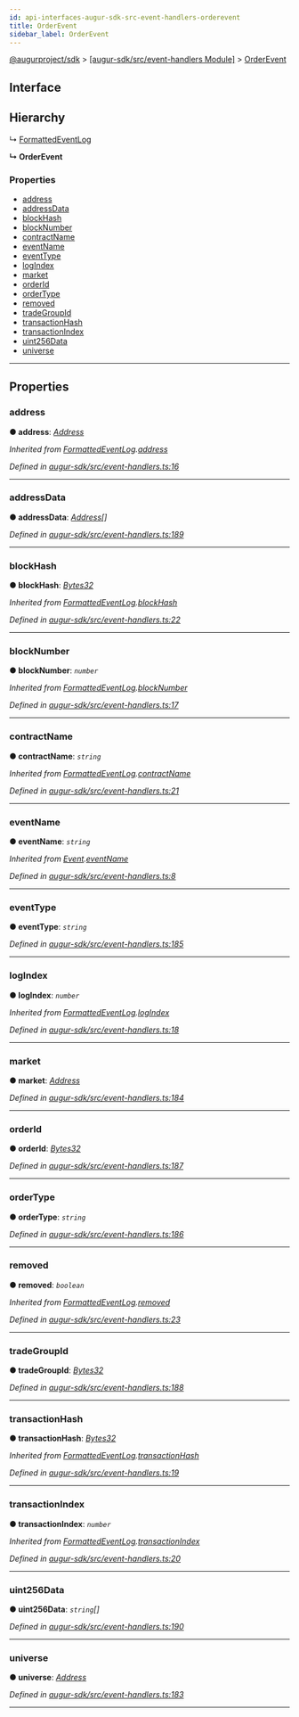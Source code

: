 ```yaml
---
id: api-interfaces-augur-sdk-src-event-handlers-orderevent
title: OrderEvent
sidebar_label: OrderEvent
---
```


[@augurproject/sdk](api-readme.md) > [[augur-sdk/src/event-handlers Module]](api-modules-augur-sdk-src-event-handlers-module.md) > [OrderEvent](api-interfaces-augur-sdk-src-event-handlers-orderevent.md)

## Interface

## Hierarchy

↳  [FormattedEventLog](api-interfaces-augur-sdk-src-event-handlers-formattedeventlog.md)

**↳ OrderEvent**

### Properties

* [address](api-interfaces-augur-sdk-src-event-handlers-orderevent.md#address)
* [addressData](api-interfaces-augur-sdk-src-event-handlers-orderevent.md#addressdata)
* [blockHash](api-interfaces-augur-sdk-src-event-handlers-orderevent.md#blockhash)
* [blockNumber](api-interfaces-augur-sdk-src-event-handlers-orderevent.md#blocknumber)
* [contractName](api-interfaces-augur-sdk-src-event-handlers-orderevent.md#contractname)
* [eventName](api-interfaces-augur-sdk-src-event-handlers-orderevent.md#eventname)
* [eventType](api-interfaces-augur-sdk-src-event-handlers-orderevent.md#eventtype)
* [logIndex](api-interfaces-augur-sdk-src-event-handlers-orderevent.md#logindex)
* [market](api-interfaces-augur-sdk-src-event-handlers-orderevent.md#market)
* [orderId](api-interfaces-augur-sdk-src-event-handlers-orderevent.md#orderid)
* [orderType](api-interfaces-augur-sdk-src-event-handlers-orderevent.md#ordertype)
* [removed](api-interfaces-augur-sdk-src-event-handlers-orderevent.md#removed)
* [tradeGroupId](api-interfaces-augur-sdk-src-event-handlers-orderevent.md#tradegroupid)
* [transactionHash](api-interfaces-augur-sdk-src-event-handlers-orderevent.md#transactionhash)
* [transactionIndex](api-interfaces-augur-sdk-src-event-handlers-orderevent.md#transactionindex)
* [uint256Data](api-interfaces-augur-sdk-src-event-handlers-orderevent.md#uint256data)
* [universe](api-interfaces-augur-sdk-src-event-handlers-orderevent.md#universe)

---

## Properties

<a id="address"></a>

###  address

**● address**: *[Address](api-modules-augur-sdk-src-event-handlers-module.md#address)*

*Inherited from [FormattedEventLog](api-interfaces-augur-sdk-src-event-handlers-formattedeventlog.md).[address](api-interfaces-augur-sdk-src-event-handlers-formattedeventlog.md#address)*

*Defined in [augur-sdk/src/event-handlers.ts:16](https://github.com/AugurProject/augur/blob/3727cd4ec9/packages/augur-sdk/src/event-handlers.ts#L16)*

___
<a id="addressdata"></a>

###  addressData

**● addressData**: *[Address](api-modules-augur-sdk-src-event-handlers-module.md#address)[]*

*Defined in [augur-sdk/src/event-handlers.ts:189](https://github.com/AugurProject/augur/blob/3727cd4ec9/packages/augur-sdk/src/event-handlers.ts#L189)*

___
<a id="blockhash"></a>

###  blockHash

**● blockHash**: *[Bytes32](api-modules-augur-sdk-src-event-handlers-module.md#bytes32)*

*Inherited from [FormattedEventLog](api-interfaces-augur-sdk-src-event-handlers-formattedeventlog.md).[blockHash](api-interfaces-augur-sdk-src-event-handlers-formattedeventlog.md#blockhash)*

*Defined in [augur-sdk/src/event-handlers.ts:22](https://github.com/AugurProject/augur/blob/3727cd4ec9/packages/augur-sdk/src/event-handlers.ts#L22)*

___
<a id="blocknumber"></a>

###  blockNumber

**● blockNumber**: *`number`*

*Inherited from [FormattedEventLog](api-interfaces-augur-sdk-src-event-handlers-formattedeventlog.md).[blockNumber](api-interfaces-augur-sdk-src-event-handlers-formattedeventlog.md#blocknumber)*

*Defined in [augur-sdk/src/event-handlers.ts:17](https://github.com/AugurProject/augur/blob/3727cd4ec9/packages/augur-sdk/src/event-handlers.ts#L17)*

___
<a id="contractname"></a>

###  contractName

**● contractName**: *`string`*

*Inherited from [FormattedEventLog](api-interfaces-augur-sdk-src-event-handlers-formattedeventlog.md).[contractName](api-interfaces-augur-sdk-src-event-handlers-formattedeventlog.md#contractname)*

*Defined in [augur-sdk/src/event-handlers.ts:21](https://github.com/AugurProject/augur/blob/3727cd4ec9/packages/augur-sdk/src/event-handlers.ts#L21)*

___
<a id="eventname"></a>

###  eventName

**● eventName**: *`string`*

*Inherited from [Event](api-interfaces-augur-sdk-src-event-handlers-event.md).[eventName](api-interfaces-augur-sdk-src-event-handlers-event.md#eventname)*

*Defined in [augur-sdk/src/event-handlers.ts:8](https://github.com/AugurProject/augur/blob/3727cd4ec9/packages/augur-sdk/src/event-handlers.ts#L8)*

___
<a id="eventtype"></a>

###  eventType

**● eventType**: *`string`*

*Defined in [augur-sdk/src/event-handlers.ts:185](https://github.com/AugurProject/augur/blob/3727cd4ec9/packages/augur-sdk/src/event-handlers.ts#L185)*

___
<a id="logindex"></a>

###  logIndex

**● logIndex**: *`number`*

*Inherited from [FormattedEventLog](api-interfaces-augur-sdk-src-event-handlers-formattedeventlog.md).[logIndex](api-interfaces-augur-sdk-src-event-handlers-formattedeventlog.md#logindex)*

*Defined in [augur-sdk/src/event-handlers.ts:18](https://github.com/AugurProject/augur/blob/3727cd4ec9/packages/augur-sdk/src/event-handlers.ts#L18)*

___
<a id="market"></a>

###  market

**● market**: *[Address](api-modules-augur-sdk-src-event-handlers-module.md#address)*

*Defined in [augur-sdk/src/event-handlers.ts:184](https://github.com/AugurProject/augur/blob/3727cd4ec9/packages/augur-sdk/src/event-handlers.ts#L184)*

___
<a id="orderid"></a>

###  orderId

**● orderId**: *[Bytes32](api-modules-augur-sdk-src-event-handlers-module.md#bytes32)*

*Defined in [augur-sdk/src/event-handlers.ts:187](https://github.com/AugurProject/augur/blob/3727cd4ec9/packages/augur-sdk/src/event-handlers.ts#L187)*

___
<a id="ordertype"></a>

###  orderType

**● orderType**: *`string`*

*Defined in [augur-sdk/src/event-handlers.ts:186](https://github.com/AugurProject/augur/blob/3727cd4ec9/packages/augur-sdk/src/event-handlers.ts#L186)*

___
<a id="removed"></a>

###  removed

**● removed**: *`boolean`*

*Inherited from [FormattedEventLog](api-interfaces-augur-sdk-src-event-handlers-formattedeventlog.md).[removed](api-interfaces-augur-sdk-src-event-handlers-formattedeventlog.md#removed)*

*Defined in [augur-sdk/src/event-handlers.ts:23](https://github.com/AugurProject/augur/blob/3727cd4ec9/packages/augur-sdk/src/event-handlers.ts#L23)*

___
<a id="tradegroupid"></a>

###  tradeGroupId

**● tradeGroupId**: *[Bytes32](api-modules-augur-sdk-src-event-handlers-module.md#bytes32)*

*Defined in [augur-sdk/src/event-handlers.ts:188](https://github.com/AugurProject/augur/blob/3727cd4ec9/packages/augur-sdk/src/event-handlers.ts#L188)*

___
<a id="transactionhash"></a>

###  transactionHash

**● transactionHash**: *[Bytes32](api-modules-augur-sdk-src-event-handlers-module.md#bytes32)*

*Inherited from [FormattedEventLog](api-interfaces-augur-sdk-src-event-handlers-formattedeventlog.md).[transactionHash](api-interfaces-augur-sdk-src-event-handlers-formattedeventlog.md#transactionhash)*

*Defined in [augur-sdk/src/event-handlers.ts:19](https://github.com/AugurProject/augur/blob/3727cd4ec9/packages/augur-sdk/src/event-handlers.ts#L19)*

___
<a id="transactionindex"></a>

###  transactionIndex

**● transactionIndex**: *`number`*

*Inherited from [FormattedEventLog](api-interfaces-augur-sdk-src-event-handlers-formattedeventlog.md).[transactionIndex](api-interfaces-augur-sdk-src-event-handlers-formattedeventlog.md#transactionindex)*

*Defined in [augur-sdk/src/event-handlers.ts:20](https://github.com/AugurProject/augur/blob/3727cd4ec9/packages/augur-sdk/src/event-handlers.ts#L20)*

___
<a id="uint256data"></a>

###  uint256Data

**● uint256Data**: *`string`[]*

*Defined in [augur-sdk/src/event-handlers.ts:190](https://github.com/AugurProject/augur/blob/3727cd4ec9/packages/augur-sdk/src/event-handlers.ts#L190)*

___
<a id="universe"></a>

###  universe

**● universe**: *[Address](api-modules-augur-sdk-src-event-handlers-module.md#address)*

*Defined in [augur-sdk/src/event-handlers.ts:183](https://github.com/AugurProject/augur/blob/3727cd4ec9/packages/augur-sdk/src/event-handlers.ts#L183)*

___

